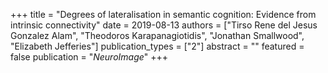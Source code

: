 +++
title = "Degrees of lateralisation in semantic cognition: Evidence from intrinsic connectivity"
date = 2019-08-13
authors = ["Tirso Rene del Jesus Gonzalez Alam", "Theodoros Karapanagiotidis", "Jonathan Smallwood", "Elizabeth Jefferies"]
publication_types = ["2"]
abstract = ""
featured = false
publication = "*NeuroImage*"
+++

